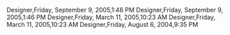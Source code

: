 ﻿Designer,Friday, September 9, 2005,1:46 PMDesigner,Friday, September 9, 2005,1:46 PMDesigner,Friday, March 11, 2005,10:23 AMDesigner,Friday, March 11, 2005,10:23 AMDesigner,Friday, August 6, 2004,9:35 PM
